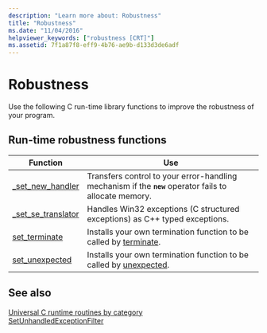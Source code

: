 ```yaml
---
description: "Learn more about: Robustness"
title: "Robustness"
ms.date: "11/04/2016"
helpviewer_keywords: ["robustness [CRT]"]
ms.assetid: 7f1a87f8-eff9-4b76-ae9b-d133d3de6adf
---
```

# Robustness

Use the following C run-time library functions to improve the robustness of your program.

## Run-time robustness functions

|Function|Use|
|--------------|---------|
|[_set_new_handler](./reference/set-new-handler.md)|Transfers control to your error-handling mechanism if the **`new`** operator fails to allocate memory.|
|[_set_se_translator](./reference/set-se-translator.md)|Handles Win32 exceptions (C structured exceptions) as C++ typed exceptions.|
|[set_terminate](./reference/set-terminate-crt.md)|Installs your own termination function to be called by [terminate](./reference/terminate-crt.md).|
|[set_unexpected](./reference/set-unexpected-crt.md)|Installs your own termination function to be called by [unexpected](./reference/unexpected-crt.md).|

## See also

[Universal C runtime routines by category](./run-time-routines-by-category.md)\
[SetUnhandledExceptionFilter](/windows/win32/api/errhandlingapi/nf-errhandlingapi-setunhandledexceptionfilter)
